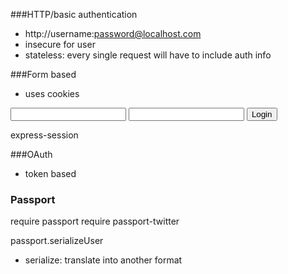 ###HTTP/basic authentication 

- http://username:password@localhost.com
- insecure for user 
- stateless: every single request will have to include auth info

###Form based

- uses cookies

<form method="POST" action="/login">
  <input name="username">
  <input type="password" name="password">
  <button action="/post">Login</button>
</form>

express-session 

###OAuth

- token based 


### Passport 

require passport 
require passport-twitter 

passport.serializeUser

- serialize: translate into another format



